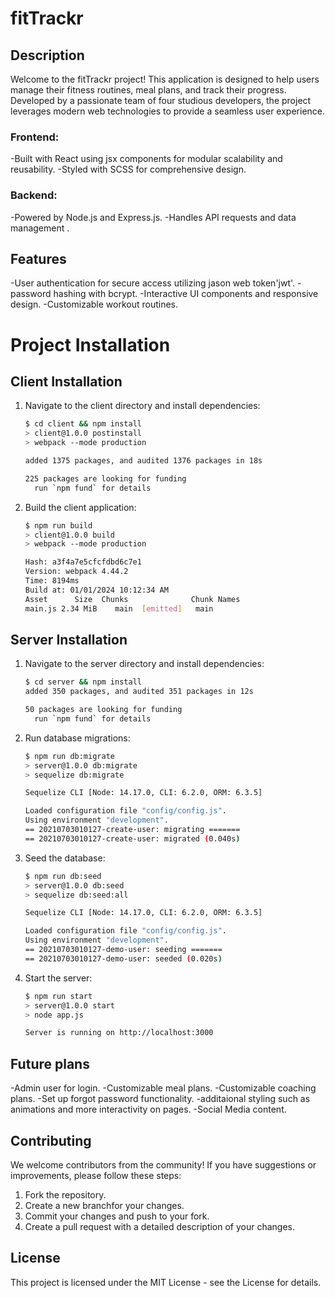 # fitTrackr

## Description
Welcome to the fitTrackr project! This application is designed to help users manage their fitness routines, meal plans, and track their progress. Developed by a passionate team of four studious developers, the project leverages modern web technologies to provide a seamless user experience.

### Frontend:
-Built with React using jsx components for modular scalability and reusability.
-Styled with SCSS for comprehensive design.

### Backend:
-Powered by Node.js and Express.js.
-Handles API requests and data management .

## Features 
-User authentication for secure access utilizing jason web token'jwt'.
-password hashing with bcrypt.
-Interactive UI components and responsive design.
-Customizable workout routines.

# Project Installation

## Client Installation

1. Navigate to the client directory and install dependencies:
   ```bash
   $ cd client && npm install
   > client@1.0.0 postinstall
   > webpack --mode production

   added 1375 packages, and audited 1376 packages in 18s

   225 packages are looking for funding
     run `npm fund` for details
   ```
2. Build the client application:
   ```bash
   $ npm run build
   > client@1.0.0 build
   > webpack --mode production

   Hash: a3f4a7e5cfcfdbd6c7e1
   Version: webpack 4.44.2
   Time: 8194ms
   Build at: 01/01/2024 10:12:34 AM
   Asset      Size  Chunks              Chunk Names
   main.js 2.34 MiB    main  [emitted]   main
   ```
## Server Installation

1. Navigate to the server directory and install dependencies:

    ```bash
    $ cd server && npm install
    added 350 packages, and audited 351 packages in 12s

    50 packages are looking for funding
      run `npm fund` for details
    ```

2. Run database migrations:

    ```bash
    $ npm run db:migrate
    > server@1.0.0 db:migrate
    > sequelize db:migrate

    Sequelize CLI [Node: 14.17.0, CLI: 6.2.0, ORM: 6.3.5]

    Loaded configuration file "config/config.js".
    Using environment "development".
    == 20210703010127-create-user: migrating =======
    == 20210703010127-create-user: migrated (0.040s)
    ```

3. Seed the database:

    ```bash
    $ npm run db:seed
    > server@1.0.0 db:seed
    > sequelize db:seed:all

    Sequelize CLI [Node: 14.17.0, CLI: 6.2.0, ORM: 6.3.5]

    Loaded configuration file "config/config.js".
    Using environment "development".
    == 20210703010127-demo-user: seeding =======
    == 20210703010127-demo-user: seeded (0.020s)
    ```

4. Start the server:

    ```bash
    $ npm run start
    > server@1.0.0 start
    > node app.js

    Server is running on http://localhost:3000
    ```

## Future plans
-Admin user for login.
-Customizable meal plans.
-Customizable coaching plans.
-Set up forgot password functionality.
-additaional styling such as animations and more interactivity on pages.
-Social Media content.

## Contributing
We welcome contributors from the community! If you have suggestions or improvements, please follow these steps:
1. Fork the repository.
2. Create a new branchfor your changes.
3. Commit your changes and push to your fork.
4. Create a pull request with a detailed description of your changes.

## License
This project is licensed under the MIT License - see the License for details.
